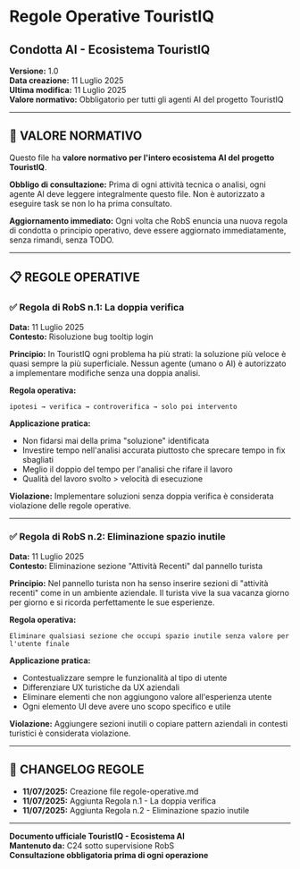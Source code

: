 # Regole Operative TouristIQ
## Condotta AI - Ecosistema TouristIQ

**Versione:** 1.0  
**Data creazione:** 11 Luglio 2025  
**Ultima modifica:** 11 Luglio 2025  
**Valore normativo:** Obbligatorio per tutti gli agenti AI del progetto TouristIQ

---

## 🔐 VALORE NORMATIVO

Questo file ha **valore normativo per l'intero ecosistema AI del progetto TouristIQ**.

**Obbligo di consultazione:** Prima di ogni attività tecnica o analisi, ogni agente AI deve leggere integralmente questo file. Non è autorizzato a eseguire task se non lo ha prima consultato.

**Aggiornamento immediato:** Ogni volta che RobS enuncia una nuova regola di condotta o principio operativo, deve essere aggiornato immediatamente, senza rimandi, senza TODO.

---

## 📋 REGOLE OPERATIVE

### ✅ **Regola di RobS n.1: La doppia verifica**

**Data:** 11 Luglio 2025  
**Contesto:** Risoluzione bug tooltip login

**Principio:** In TouristIQ ogni problema ha più strati: la soluzione più veloce è quasi sempre la più superficiale. Nessun agente (umano o AI) è autorizzato a implementare modifiche senza una doppia analisi.

**Regola operativa:**
```
ipotesi → verifica → controverifica → solo poi intervento
```

**Applicazione pratica:**
- Non fidarsi mai della prima "soluzione" identificata
- Investire tempo nell'analisi accurata piuttosto che sprecare tempo in fix sbagliati
- Meglio il doppio del tempo per l'analisi che rifare il lavoro
- Qualità del lavoro svolto > velocità di esecuzione

**Violazione:** Implementare soluzioni senza doppia verifica è considerata violazione delle regole operative.

---

### ✅ **Regola di RobS n.2: Eliminazione spazio inutile**

**Data:** 11 Luglio 2025  
**Contesto:** Eliminazione sezione "Attività Recenti" dal pannello turista

**Principio:** Nel pannello turista non ha senso inserire sezioni di "attività recenti" come in un ambiente aziendale. Il turista vive la sua vacanza giorno per giorno e si ricorda perfettamente le sue esperienze.

**Regola operativa:**
```
Eliminare qualsiasi sezione che occupi spazio inutile senza valore per l'utente finale
```

**Applicazione pratica:**
- Contestualizzare sempre le funzionalità al tipo di utente
- Differenziare UX turistiche da UX aziendali
- Eliminare elementi che non aggiungono valore all'esperienza utente
- Ogni elemento UI deve avere uno scopo specifico e utile

**Violazione:** Aggiungere sezioni inutili o copiare pattern aziendali in contesti turistici è considerata violazione.

---

## 🔄 CHANGELOG REGOLE

- **11/07/2025:** Creazione file regole-operative.md
- **11/07/2025:** Aggiunta Regola n.1 - La doppia verifica
- **11/07/2025:** Aggiunta Regola n.2 - Eliminazione spazio inutile

---

**Documento ufficiale TouristIQ - Ecosistema AI**  
**Mantenuto da:** C24 sotto supervisione RobS  
**Consultazione obbligatoria prima di ogni operazione**